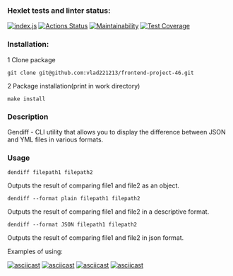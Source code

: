 ### Hexlet tests and linter status:
[![index.js](https://github.com/vlad221213/frontend-project-46/actions/workflows/indexjs.yml/badge.svg)](https://github.com/vlad221213/frontend-project-46/actions/workflows/indexjs.yml)
[![Actions Status](https://github.com/vlad221213/frontend-project-46/actions/workflows/hexlet-check.yml/badge.svg)](https://github.com/vlad221213/frontend-project-46/actions)
[![Maintainability](https://api.codeclimate.com/v1/badges/2bae1ef0d07fde06c988/maintainability)](https://codeclimate.com/github/vlad221213/frontend-project-46/maintainability)
[![Test Coverage](https://api.codeclimate.com/v1/badges/2bae1ef0d07fde06c988/test_coverage)](https://codeclimate.com/github/vlad221213/frontend-project-46/test_coverage)
### Installation:
1 Clone package
```
git clone git@github.com:vlad221213/frontend-project-46.git
```
2 Package installation(print in work directory)

```
make install
```
### Description
Gendiff - CLI utility that allows you to display the difference between JSON and YML files in various formats.

### Usage
```
dendiff filepath1 filepath2
```

Outputs the result of comparing file1 and file2 as an object.

```
dendiff --format plain filepath1 filepath2
```

Outputs the result of comparing file1 and file2 in a descriptive format.

```
dendiff --format JSON filepath1 filepath2
```

Outputs the result of comparing file1 and file2 in json format.

Examples of using:


[![asciicast](https://asciinema.org/a/L2mhYAYOzKvnXZz0X9LhYFZJ5.svg)](https://asciinema.org/a/L2mhYAYOzKvnXZz0X9LhYFZJ5)
[![asciicast](https://asciinema.org/a/HvekSPaMH9giHT8F2JP8NCGcM.svg)](https://asciinema.org/a/HvekSPaMH9giHT8F2JP8NCGcM)
[![asciicast](https://asciinema.org/a/AR8rnJbmmAgFXTnVWcC094InO.svg)](https://asciinema.org/a/AR8rnJbmmAgFXTnVWcC094InO)
[![asciicast](https://asciinema.org/a/wnkxndE4KlTNgRqd6imYYnzvo.svg)](https://asciinema.org/a/wnkxndE4KlTNgRqd6imYYnzvo)